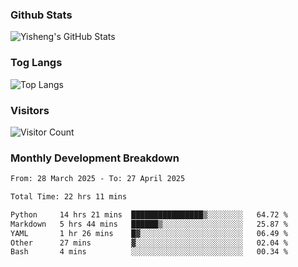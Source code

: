 ### Github Stats
![Yisheng's GitHub Stats](https://github-readme-stats-9qabuvhk1-gongyisheng.vercel.app/api?username=gongyisheng&count_private=true&show_icons=true)
### Tog Langs
![Top Langs](https://github-readme-stats-9qabuvhk1-gongyisheng.vercel.app/api/top-langs/?username=gongyisheng&layout=compact)
### Visitors
![Visitor Count](https://profile-counter.glitch.me/gongyisheng/count.svg)
### Monthly Development Breakdown
<!--START_SECTION:waka-->

```txt
From: 28 March 2025 - To: 27 April 2025

Total Time: 22 hrs 11 mins

Python     14 hrs 21 mins  ████████████████▒░░░░░░░░   64.72 %
Markdown   5 hrs 44 mins   ██████▒░░░░░░░░░░░░░░░░░░   25.87 %
YAML       1 hr 26 mins    █▓░░░░░░░░░░░░░░░░░░░░░░░   06.49 %
Other      27 mins         ▓░░░░░░░░░░░░░░░░░░░░░░░░   02.04 %
Bash       4 mins          ░░░░░░░░░░░░░░░░░░░░░░░░░   00.34 %
```

<!--END_SECTION:waka-->
